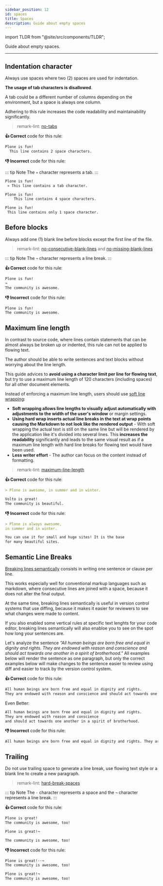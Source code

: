```yaml
---
sidebar_position: 12
id: spaces
title: Spaces
description: Guide about empty spaces
---
```


import TLDR from "@site/src/components/TLDR";

<TLDR>

Guide about empty spaces.

</TLDR>

---

## Indentation character

Always use spaces where two (2) spaces are used for indentation.

**The usage of tab characters is disallowed**.

A tab could be a different number of columns depending on the environment, but a space is always one column.

Adhering to this rule increases the code readability and maintainability significantly.

> remark-lint: [no-tabs](https://github.com/remarkjs/remark-lint/tree/master/packages/remark-lint-no-tabs "Link to remarkjs docs")

**:thumbsup: Correct** code for this rule:

```markdown
Plone is fun!
  This line contains 2 space characters.
```

**:thumbsdown: Incorrect** code for this rule:

::: tip Note
The `»` character represents a tab.
:::

```markdown
Plone is fun!
 » This line contains a tab character.
```

```markdown
Plone is fun!
    This line contains 4 space characters.
```

```markdown
Plone is fun!
 This line contains only 1 space character.
```

## Before blocks

Always add one (1) blank line before blocks except the first line of the file.

<!--lint disable-->

> remark-lint: [no-consecutive-blank-lines](https://github.com/remarkjs/remark-lint/tree/master/packages/remark-lint-no-consecutive-blank-lines "Link to remarkjs docs")
and [no-missing-blank-lines](https://github.com/remarkjs/remark-lint/tree/master/packages/remark-lint-no-missing-blank-lines "Link to remarkjs docs")

<!--lint enable-->

::: tip Note
The `¬` character represents a line break.
:::

**:thumbsup: Correct** code for this rule:

```markdown
Plone is fun!
¬
The community is awesome.
```

**:thumbsdown: Incorrect** code for this rule:

```markdown
Plone is fun!
The community is awesome.
```

## Maximum line length

In contrast to source code, where lines contain statements that can be almost always be broken up or indented,
this rule can not be applied to flowing text.

The author should be able to write sentences and text blocks without worrying about the line length.

This guide advices to **avoid using a character limit per line for flowing text**,
but try to use a maximum line length of 120 characters (including spaces) for all other document elements.

<!--lint disable-->

Instead of enforcing a maximum line length, users should use [soft line wrapping](https://en.wikipedia.org/wiki/Line_wrap_and_word_wrap "Link to Wikipedia"):

- **Soft wrapping allows line lengths to visually adjust automatically with adjustments to the width of the user's window** or margin settings.
- **Using hard wrap inserts actual line breaks in the text at wrap points causing the Markdown to not look like the rendered output** - With soft wrapping the actual text is still on the same line but will be rendered by the application like it's divided into several lines.
This **increases the readability** significantly and leads to the same visual result as if a maximum line length with hard line breaks for flowing text would have been used.
- **Less writer effort** - The author can focus on the content instead of formatting.

<!--lint enable-->

> remark-lint: [maximum-line-length](https://github.com/remarkjs/remark-lint/tree/master/packages/remark-lint-maximum-line-length "Link to remarkjs docs")

**:thumbsup: Correct** code for this rule:

```markdown
> Plone is awesome, in summer and in winter.

Volto is great!
The community is beautiful.
```

**:thumbsdown: Incorrect** code for this rule:

```markdown
> Plone is always awesome,
in summer and in winter.

You can use it for small and huge sites! It is the base
for many beautiful sites.
```

## Semantic Line Breaks

[Breaking lines semantically](https://sembr.org/ "Link to a website about semantic line breaks") consists in writing one sentence or clause per line.

This works especially well for conventional markup languages such as markdown, where consecutive lines are joined with a space, because it does not alter the final output.

At the same time, breaking lines semantically is useful in version control systems that use diffing, because it makes it easier for reviewers to see what changes were made to content.

If you also enabled some vertical rules at specific text lenghts for your code editor, breaking lines semantically will also enabloe you to see on the spot how long your sentences are.

Let's analyze the sentence *"All human beings are born free and equal in dignity and rights. They are endowed with reason and conscience and should act towards one another in a spirit of brotherhood."*
All examples below will render the sentence as one paragraph, but only the correct examples below will make changes to the sentence easier to review using diff and easier to track by the version control system.

**:thumbsup: Correct** code for this rule:

```markdown
All human beings are born free and equal in dignity and rights.
They are endowed with reason and conscience and should act towards one another in a spirit of brotherhood.
```

Even Better:

```markdown
All human beings are born free and equal in dignity and rights.
They are endowed with reason and conscience
and should act towards one another in a spirit of brotherhood.
```

**:thumbsdown: Incorrect** code for this rule:

```markdown
All human beings are born free and equal in dignity and rights. They are endowed with reason and conscience and should act towards one another in a spirit of brotherhood.
```

## Trailing

Do not use trailing space to generate a line break, use flowing text style or a blank line to create a new paragraph.

> remark-lint: [hard-break-spaces](https://github.com/remarkjs/remark-lint/tree/master/packages/remark-lint-hard-break-spaces "Link to remarkjs docs")

::: tip Note
The `·` character represents a space and the `¬` character represents a line break.
:::

**:thumbsup: Correct** code for this rule:

```markdown
Plone is great!
The community is awesome, too!
```

```markdown
Plone is great!¬

The community is awesome, too!
```

**:thumbsdown: Incorrect** code for this rule:

```markdown
Plone is great!··¬
The community is awesome, too!
```

```markdown
Plone is great!¬
The community is awesome, too!
```
